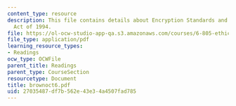 ```yaml
---
content_type: resource
description: This file contains details about Encryption Standards and Procedures
  Act of 1994.
file: https://ol-ocw-studio-app-qa.s3.amazonaws.com/courses/6-805-ethics-and-the-law-on-the-electronic-frontier-fall-2005/27035487df7b562e43e34a4507fad785_brownoct6.pdf
file_type: application/pdf
learning_resource_types:
- Readings
ocw_type: OCWFile
parent_title: Readings
parent_type: CourseSection
resourcetype: Document
title: brownoct6.pdf
uid: 27035487-df7b-562e-43e3-4a4507fad785
---
```

